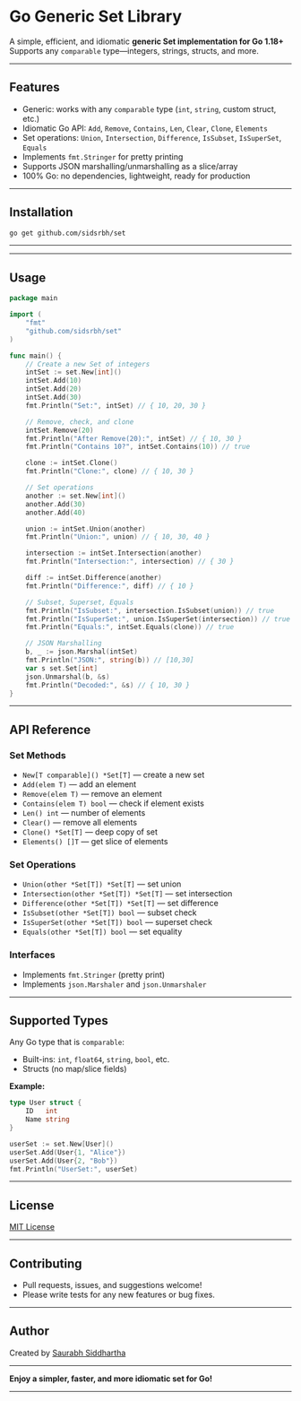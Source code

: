 # **Go Generic Set Library**

A simple, efficient, and idiomatic **generic Set implementation for Go 1.18+**
Supports any `comparable` type—integers, strings, structs, and more.

---

## **Features**

* Generic: works with any `comparable` type (`int`, `string`, custom struct, etc.)
* Idiomatic Go API: `Add`, `Remove`, `Contains`, `Len`, `Clear`, `Clone`, `Elements`
* Set operations: `Union`, `Intersection`, `Difference`, `IsSubset`, `IsSuperSet`, `Equals`
* Implements `fmt.Stringer` for pretty printing
* Supports JSON marshalling/unmarshalling as a slice/array
* 100% Go: no dependencies, lightweight, ready for production

---

## **Installation**

```sh
go get github.com/sidsrbh/set
```
---

---

## **Usage**

```go
package main

import (
	"fmt"
	"github.com/sidsrbh/set"
)

func main() {
	// Create a new Set of integers
	intSet := set.New[int]()
	intSet.Add(10)
	intSet.Add(20)
	intSet.Add(30)
	fmt.Println("Set:", intSet) // { 10, 20, 30 }

	// Remove, check, and clone
	intSet.Remove(20)
	fmt.Println("After Remove(20):", intSet) // { 10, 30 }
	fmt.Println("Contains 10?", intSet.Contains(10)) // true

	clone := intSet.Clone()
	fmt.Println("Clone:", clone) // { 10, 30 }

	// Set operations
	another := set.New[int]()
	another.Add(30)
	another.Add(40)

	union := intSet.Union(another)
	fmt.Println("Union:", union) // { 10, 30, 40 }

	intersection := intSet.Intersection(another)
	fmt.Println("Intersection:", intersection) // { 30 }

	diff := intSet.Difference(another)
	fmt.Println("Difference:", diff) // { 10 }

	// Subset, Superset, Equals
	fmt.Println("IsSubset:", intersection.IsSubset(union)) // true
	fmt.Println("IsSuperSet:", union.IsSuperSet(intersection)) // true
	fmt.Println("Equals:", intSet.Equals(clone)) // true

	// JSON Marshalling
	b, _ := json.Marshal(intSet)
	fmt.Println("JSON:", string(b)) // [10,30]
	var s set.Set[int]
	json.Unmarshal(b, &s)
	fmt.Println("Decoded:", &s) // { 10, 30 }
}
```

---

## **API Reference**

### **Set Methods**

* `New[T comparable]() *Set[T]` — create a new set
* `Add(elem T)` — add an element
* `Remove(elem T)` — remove an element
* `Contains(elem T) bool` — check if element exists
* `Len() int` — number of elements
* `Clear()` — remove all elements
* `Clone() *Set[T]` — deep copy of set
* `Elements() []T` — get slice of elements

### **Set Operations**

* `Union(other *Set[T]) *Set[T]` — set union
* `Intersection(other *Set[T]) *Set[T]` — set intersection
* `Difference(other *Set[T]) *Set[T]` — set difference
* `IsSubset(other *Set[T]) bool` — subset check
* `IsSuperSet(other *Set[T]) bool` — superset check
* `Equals(other *Set[T]) bool` — set equality

### **Interfaces**

* Implements `fmt.Stringer` (pretty print)
* Implements `json.Marshaler` and `json.Unmarshaler`

---

## **Supported Types**

Any Go type that is `comparable`:

* Built-ins: `int`, `float64`, `string`, `bool`, etc.
* Structs (no map/slice fields)

**Example:**

```go
type User struct {
    ID   int
    Name string
}

userSet := set.New[User]()
userSet.Add(User{1, "Alice"})
userSet.Add(User{2, "Bob"})
fmt.Println("UserSet:", userSet)
```

---

## **License**

[MIT License](LICENSE)

---

## **Contributing**

* Pull requests, issues, and suggestions welcome!
* Please write tests for any new features or bug fixes.

---

## **Author**

Created by [Saurabh Siddhartha](https://github.com/sidsrbh)

---

**Enjoy a simpler, faster, and more idiomatic set for Go!**

---